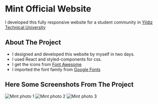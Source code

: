 # Mint Official Website

I developed this fully responsive website for a student community in [Yildiz Technical University](https://yildiz.edu.tr/en)

## About The Project

- I designed and developed this website by myself in two days. 
- I used React and styled-components for css. 
- I get the icons from [Font Awesome](https://fontawesome.com/)
- I imported the font family from [Google Fonts](https://fonts.google.com/specimen/Oxygen?preview.text=%EA%B7%B8%EB%93%A4%EC%9D%98%20%EC%9E%A5%EB%B9%84%EC%99%80%20%EA%B8%B0%EA%B5%AC%EB%8A%94%20%EB%AA%A8%EB%91%90%20%EC%82%B4%EC%95%84%20%EC%9E%88%EB%8B%A4.&preview.text_type=custom&query=oxygen)

## Here Some Screenshots From The Project 

![Mint photo 1](https://user-images.githubusercontent.com/76486481/183260862-bdda3262-aeb0-4812-844b-69741352c73e.png)
![Mint photo 2](https://user-images.githubusercontent.com/76486481/183260864-3e99cf61-6c09-4084-9fa1-32c6d78b58f5.png)
![Mint photo 3](https://user-images.githubusercontent.com/76486481/183260866-b4c36029-9f37-4bcb-a2b1-33c3a7453b86.png)

